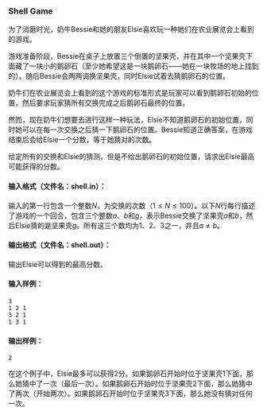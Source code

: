 ### Shell Game

为了消磨时光，奶牛Bessie和她的朋友Elsie喜欢玩一种她们在农业展览会上看到的游戏。

游戏准备阶段，Bessie在桌子上放置三个倒置的坚果壳，并在其中一个坚果壳下面藏了一块小的鹅卵石（至少她希望这是一块鹅卵石——她在一块牧场的地上找到的）。随后Bessie会两两调换坚果壳，同时Elsie试着去猜鹅卵石的位置。

奶牛们在农业展览会上看到的这个游戏的标准形式是玩家可以看到鹅卵石初始的位置，然后要求玩家猜所有交换完成之后鹅卵石最终的位置。

然而，现在奶牛们想要去进行这样一种玩法，Elsie不知道鹅卵石的初始位置，同时她可以在每一次交换之后猜一下鹅卵石的位置。Bessie知道正确答案，在游戏结束后会给Elsie一个分数，等于她猜对的次数。

给定所有的交换和Elsie的猜测，但是不给出鹅卵石的初始位置，请求出Elsie最高可能获得的分数。



#### 输入格式（文件名：shell.in）：

输入的第一行包含一个整数$N$，为交换的次数（$1 \leq N \leq 100$）。以下$N$行每行描述了游戏的一个回合，包含三个整数$a$、$b$和$g$，表示Bessie交换了坚果壳$a$和$b$，然后Elsie猜的是坚果壳$g$。所有这三个数均为1、2、3之一，并且$a \neq b$。



#### 输出格式（文件名：shell.out）：

输出Elsie可以得到的最高分数。



#### 输入样例：

```
3
1 2 1
3 2 1
1 3 1
```

#### 输出样例：

```
2
```

在这个例子中，Elsie最多可以获得2分。如果鹅卵石开始时位于坚果壳1下面，那么她猜中了一次（最后一次）。如果鹅卵石开始时位于坚果壳2下面，那么她猜中了两次（开始两次）。如果鹅卵石开始时位于坚果壳3下面，那么她没有猜对任何一次。